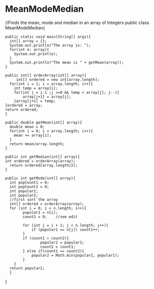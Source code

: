 # MeanModeMedian
//Finds the mean, mode and median in an array of Integers
public class MeanModeMedian{

	public static void main(String[] args){
	  int[] array = {};
	  System.out.println("The array is: ");
	  for(int e: array){
	    System.out.print(e);
	  }
	  System.out.println("The mean is " + getMean(array));
	}
	
	public int[] orderArray(int[] array){
       	 int[] ordered = new int[array.length];
	  for(int i = 1; i < array.length; i++){
		int temp = array[i];
		for(int j = i-1 ;j >=0 && temp < array[j]; j--){
			array[j+1] = array[j];
		}array[j+1] = temp;
	}ordered = array;
	return ordered;
	}
	
	public double getMean(int[] array){
	  double mean = 0;
	  for(int i = 0; i < array.length; i++){
	    mean += array[i];
	  }
	  return mean/array.length;
	}
	
	public int getMedian(int[] array){
	int ordered = orderArray(array);
	  return ordered[array.length/2];
	}
	
	public int getMode(int[] array){
	  int popCount1 = 0;
	  int popCount2 = 0;
	  int popular1;
	  int popular2;
	  //first sort the array
	  int[] ordered = orderArray(array);
	  for (int i = 0; i < n.length; i++){
            pupular1 = n[i];
            count1 = 0;    //see edit

	        for (int j = i + 1; j < n.length; j++){
	            if (popular1 == n[j]) count1++;
	        }
	        if (count1 > count2){
	                popular2 = popular1;
	                count2 = count1;
	        } else if(count1 == count2){
	            popular2 = Math.min(popular2, popular1);
	        }
	    }
	  return popular2;
	  } 
	  
}
